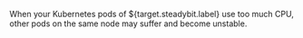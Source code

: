 When your Kubernetes pods of ${target.steadybit.label} use too much CPU, other pods on the same node may suffer and become unstable.
